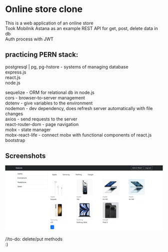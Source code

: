 # Online store clone
This is a web application of an online store  
Took Mobilnik Astana as an example
REST API for get, post, delete data in db  
Auth process with JWT  

## practicing PERN stack:  
postgresql | pg, pg-hstore - systems of managing database  
express.js  
react.js  
node.js  
  
sequelize - ORM for relational db in node.js  
cors - browser-to-server management  
dotenv - give variables to the environment  
nodemon - dev dependency, does refresh server automatically with file changes  
axios - send requests to the server  
react-router-dom - page navigation  
mobx - state manager  
mobx-react-life - connect mobx with functional components of react.js  
bootstrap  
  
## Screenshots
![demonstration](demonstration.png)

//to-do: delete/put methods  
:)